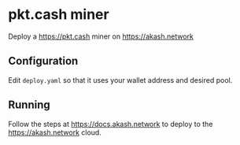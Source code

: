 # pkt.cash miner

Deploy a https://pkt.cash miner on https://akash.network

## Configuration

Edit `deploy.yaml` so that it uses your wallet address and desired pool.

## Running

Follow the steps at https://docs.akash.network to deploy to the https://akash.network cloud.
